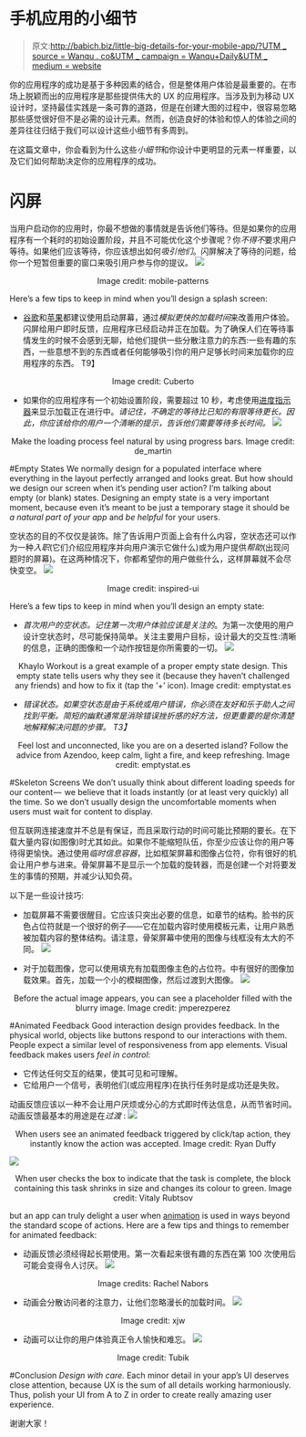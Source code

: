 # 手机应用的小细节

> 原文:[http://babich.biz/little-big-details-for-your-mobile-app/?UTM _ source = Wanqu . co&UTM _ campaign = Wanqu+Daily&UTM _ medium = website](http://babich.biz/little-big-details-for-your-mobile-app/?utm_source=wanqu.co&utm_campaign=Wanqu+Daily&utm_medium=website)



你的应用程序的成功是基于多种因素的结合，但是整体用户体验是最重要的。在市场上脱颖而出的应用程序是那些提供伟大的 UX 的应用程序。当涉及到为移动 UX 设计时，坚持最佳实践是一条可靠的道路，但是在创建大图的过程中，很容易忽略那些感觉很好但不是必需的设计元素。然而，创造良好的体验和惊人的体验之间的差异往往归结于我们可以设计这些小细节有多周到。

在这篇文章中，你会看到为什么这些*小细节*和你设计中更明显的元素一样重要，以及它们如何帮助决定你的应用程序的成功。

# 闪屏

当用户启动你的应用时，你最不想做的事情就是告诉他们等待。但是如果你的应用程序有一个耗时的初始设置阶段，并且不可能优化这个步骤呢？你*不得不*要求用户等待。如果他们应该等待，你应该想出如何*吸引他们*。闪屏解决了等待的问题，给你一个短暂但重要的窗口来吸引用户参与你的提议。
![](../Images/1bfcccca17d0411a14e319ac2bdeb7ec.png)

<center>

Image credit: mobile-patterns

</center>

Here’s a few tips to keep in mind when you’ll design a splash screen:

*   [谷歌](https://developer.android.com/training/articles/perf-anr.html)和[苹果](https://developer.apple.com/ios/human-interface-guidelines/graphics/launch-screen/)都建议使用启动屏幕，通过*模拟更快的加载时间*来改善用户体验。闪屏给用户即时反馈，应用程序已经启动并正在加载。为了确保人们在等待事情发生的时候不会感到无聊，给他们提供一些分散注意力的东西:一些有趣的东西，一些意想不到的东西或者任何能够吸引你的用户足够长时间来加载你的应用程序的东西。
    T9】

<center>

Image credit: Cuberto

</center>

*   如果你的应用程序有一个初始设置阶段，需要超过 10 秒，考虑使用[进度指示器](https://babich.biz/progress-indicators/)来显示加载正在进行中。*请记住，不确定的等待比已知的有限等待更长。因此，你应该给你的用户一个清晰的提示，告诉他们需要等待多长时间。
    ![](../Images/69f81ef2547a14436f6ed41bb942fc02.png)*

<center>

Make the loading process feel natural by using progress bars. Image credit: de_martin

</center>

#Empty States We normally design for a populated interface where everything in the layout perfectly arranged and looks great. But how should we design our screen when it’s pending user action? I’m talking about empty (or blank) states. Designing an empty state is a very important moment, because even it’s meant to be just a temporary stage it should be *a natural part of your app* and *be helpful* for your users.

空状态的目的不仅仅是装饰。除了告诉用户页面上会有什么内容，空状态还可以作为一种*入职*(它们介绍应用程序并向用户演示它做什么)或为用户提供*帮助*(出现问题时的屏幕)。在这两种情况下，你都希望你的用户做些什么，这样屏幕就不会尽快变空。
![](../Images/eff473d860b66a33b0a74f3c0071c315.png)

<center>

Image credit: inspired-ui

</center>

Here’s a few tips to keep in mind when you’ll design an empty state:

*   *首次用户的空状态。*记住第一次用户体验应该是*关注的*。为第一次使用的用户设计空状态时，尽可能保持简单。关注主要用户目标，设计最大的交互性:清晰的信息，正确的图像和一个动作按钮是你所需要的一切。
    ![](../Images/7617428d68817c801a96a67727a27c7f.png)

<center>

Khaylo Workout is a great example of a proper empty state design. This empty state tells users why they see it (because they haven’t challenged any friends) and how to fix it (tap the ‘+’ icon). Image credit: emptystat.es

</center>

*   *错误状态。如果空状态是由于系统或用户错误，你必须在友好和乐于助人之间找到平衡。简短的幽默通常是消除错误挫折感的好方法，但更重要的是你清楚地解释解决问题的步骤。
    T3】*

<center>

Feel lost and unconnected, like you are on a deserted island? Follow the advice from Azendoo, keep calm, light a fire, and keep refreshing. Image credit: emptystat.es

</center>

#Skeleton Screens We don’t usually think about different loading speeds for our content —  we believe that it loads instantly (or at least very quickly) all the time. So we don’t usually design the uncomfortable moments when users must wait for content to display.

但互联网连接速度并不总是有保证，而且采取行动的时间可能比预期的要长。在下载大量内容(如图像)时尤其如此。如果你不能缩短队伍，你至少应该让你的用户等待得更愉快。通过使用*临时信息容器*，比如框架屏幕和图像占位符，你有很好的机会让用户参与进来。骨架屏幕不是显示一个加载的旋转器，而是创建一个对将要发生的事情的预期，并减少认知负荷。

以下是一些设计技巧:

*   加载屏幕不需要很醒目。它应该只突出必要的信息，如章节的结构。脸书的灰色占位符就是一个很好的例子——它在加载内容时使用模板元素，让用户熟悉被加载内容的整体结构。请注意，骨架屏幕中使用的图像与线框没有太大的不同。
    ![](../Images/9daabbb280c2d0fe0e01f7155f793b55.png)

*   对于加载图像，您可以使用填充有加载图像主色的占位符。中有很好的图像加载效果。首先，加载一个小的模糊图像，然后过渡到大图像。
    ![](../Images/4e97738af33506335356ff7cf2ce0e42.png)

<center>

Before the actual image appears, you can see a placeholder filled with the blurry image. Image credit: jmperezperez

</center>

#Animated Feedback Good interaction design provides feedback. In the physical world, objects like buttons respond to our interactions with them. People expect a similar level of responsiveness from app elements. Visual feedback makes users *feel in control*: 

*   它传达任何交互的结果，使其可见和可理解。
*   它给用户一个信号，表明他们(或应用程序)在执行任务时是成功还是失败。

动画反馈应该以一种不会让用户厌烦或分心的方式即时传达信息，从而节省时间。动画反馈最基本的用途是在*过渡* :
![](../Images/759b48c476008aba3c1f8f5a4c0f1ad9.png)

<center>

When users see an animated feedback triggered by click/tap action, they instantly know the action was accepted. Image credit: Ryan Duffy

</center>

![](/content/images/2016/08/1-VQ66RMfNtTLiCX4jqqhlFQ.gif)

<center>

When user checks the box to indicate that the task is complete, the block containing this task shrinks in size and changes its colour to green. Image credit: Vitaly Rubtsov

</center>

but an app can truly delight a user when [animation](http://babich.biz/animation-in-mobile-ux-design/) is used in ways beyond the standard scope of actions. Here are a few tips and things to remember for animated feedback:

*   动画反馈必须经得起长期使用。第一次看起来很有趣的东西在第 100 次使用后可能会变得令人讨厌。
    ![](../Images/65aa9b31cc5a163df48c3d8866973b9d.png)

<center>

Image credits: Rachel Nabors

</center>

*   动画会分散访问者的注意力，让他们忽略漫长的加载时间。
    ![](../Images/43f5dbd060dffd6d8748ea5df786c781.png)

<center>

Image credit: xjw

</center>

*   动画可以让你的用户体验真正令人愉快和难忘。
    ![](../Images/a9060fc06c4e64922083a54eadd4bc97.png)

<center>

Image credit: Tubik

</center>

#Conclusion *Design with care.* Each minor detail in your app’s UI deserves close attention, because UX is the sum of all details working harmoniously. Thus, polish your UI from A to Z in order to create really amazing user experience.

谢谢大家！

